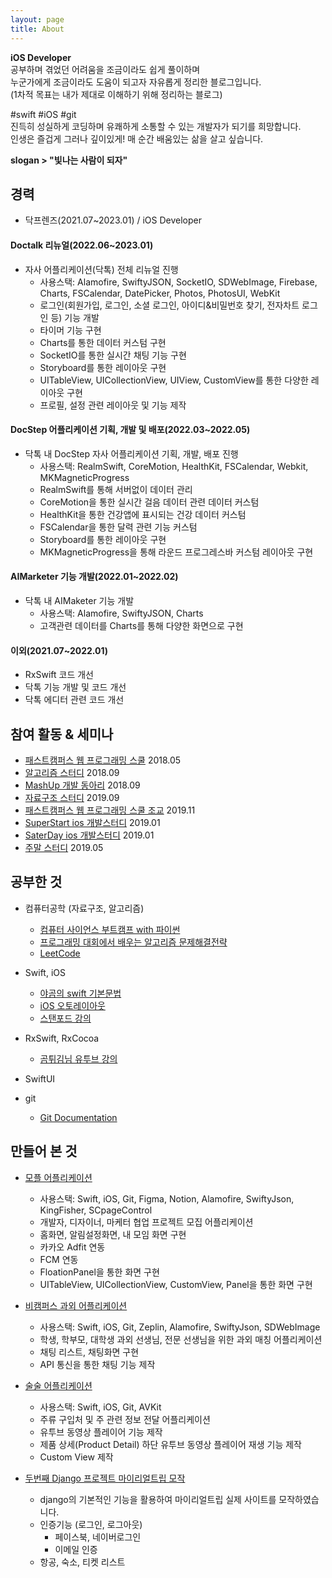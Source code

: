 ```yaml
---
layout: page
title: About
---
```


<p class="message">
  <b>iOS Developer</b><br>
  공부하며 겪었던 어려움을 조금이라도 쉽게 풀이하며<br>
  누군가에게 조금이라도 도움이 되고자 자유롭게 정리한 블로그입니다.<br>
  (1차적 목표는 내가 제대로 이해하기 위해 정리하는 블로그)<br>

  #swift #iOS #git  <br>
  진득히 성실하게 코딩하며 유쾌하게 소통할 수 있는 개발자가 되기를 희망합니다.<br>
  인생은 즐겁게 그러나 깊이있게! 매 순간 배움있는 삶을 살고 싶습니다.<br>
</p>

**slogan > "빛나는 사람이 되자"**

## 경력

- 닥프렌즈(2021.07~2023.01) / iOS Developer

#### Doctalk 리뉴얼(2022.06~2023.01)

- 자사 어플리케이션(닥톡) 전체 리뉴얼 진행 
  - 사용스택: Alamofire, SwiftyJSON, SocketIO, SDWebImage, Firebase, Charts, FSCalendar, DatePicker, Photos, PhotosUI, WebKit
  - 로그인(회원가입, 로그인, 소셜 로그인, 아이디&비밀번호 찾기, 전자차트 로그인 등) 기능 개발
  - 타이머 기능 구현 
  - Charts를 통한 데이터 커스텀 구현
  - SocketIO를 통한 실시간 채팅 기능 구현
  - Storyboard를 통한 레이아웃 구현
  - UITableView, UICollectionView, UIView, CustomView를 통한 다양한 레이아웃 구현
  - 프로필, 설정 관련 레이아웃 및 기능 제작 


#### DocStep 어플리케이션 기획, 개발 및 배포(2022.03~2022.05)

- 닥톡 내 DocStep 자사 어플리케이션 기획, 개발, 배포 진행 
  - 사용스택: RealmSwift, CoreMotion, HealthKit, FSCalendar, Webkit, MKMagneticProgress
  - RealmSwift를 통해 서버없이 데이터 관리 
  - CoreMotion을 통한 실시간 걸음 데이터 관련 데이터 커스텀
  - HealthKit을 통한 건강앱에 표시되는 건강 데이터 커스텀
  - FSCalendar을 통한 달력 관련 기능 커스텀
  - Storyboard를 통한 레이아웃 구현
  - MKMagneticProgress을 통해 라운드 프로그레스바 커스텀 레이아웃 구현 


#### AIMarketer 기능 개발(2022.01~2022.02)

- 닥톡 내 AIMaketer 기능 개발
  - 사용스택: Alamofire, SwiftyJSON, Charts
  - 고객관련 데이터를 Charts를 통해 다양한 화면으로 구현


#### 이외(2021.07~2022.01)
- RxSwift 코드 개선
- 닥톡 기능 개발 및 코드 개선
- 닥톡 에디터 관련 코드 개선


## 참여 활동 & 세미나

- [패스트캠퍼스 웹 프로그래밍 스쿨](http://blog.pycon.kr/2017/12/27/python-seminar/) 2018.05
- [알고리즘 스터디](http://) 2018.09
- [MashUp 개발 동아리](http://) 2018.09
- [자료구조 스터디](http://) 2019.09
- [패스트캠퍼스 웹 프로그래밍 스쿨 조교](http://) 2019.11
- [SuperStart ios 개발스터디](http://) 2019.01
- [SaterDay ios 개발스터디](http://) 2019.01
- [주말 스터디](http://) 2019.05


## 공부한 것

- 컴퓨터공학 (자료구조, 알고리즘)
    - [컴퓨터 사이언스 부트캠프 with 파이썬](https://thebook.io/006950/)
    - [프로그래밍 대회에서 배우는 알고리즘 문제해결전략](http://book.algospot.com/)
    - [LeetCode]()

- Swift, iOS
    - [야곰의 swift 기본문법](https://www.inflearn.com/course/%EC%8A%A4%EC%9C%84%ED%94%84%ED%8A%B8-%EA%B8%B0%EB%B3%B8-%EB%AC%B8%EB%B2%95/dashboard)
    - [iOS 오토레이아웃](https://www.inflearn.com/course/autolayout-ui_ios/dashboard)
    - [스탠포드 강의](https://www.inflearn.com/course/stanford-ios-%ED%95%9C%EA%B8%80%EC%9E%90%EB%A7%89-%EA%B0%95%EC%9D%98)

- RxSwift, RxCocoa
    - [곰튀김님 유투브 강의](youtube.com/watch?v=iHKBNYMWd5I)

- SwiftUI

- git
    - [Git Documentation](https://git-scm.com/)


## 만들어 본 것
- [모플 어플리케이션]()
  - 사용스택: Swift, iOS, Git, Figma, Notion, Alamofire, SwiftyJson, KingFisher, SCpageControl
  - 개발자, 디자이너, 마케터 협업 프로젝트 모집 어플리케이션
  - 홈화면, 알림설정화면, 내 모임 화면 구현
  - 카카오 Adfit 연동
  - FCM 연동
  - FloationPanel을 통한 화면 구현
  - UITableView, UICollectionView, CustomView, Panel을 통한 화면 구현

- [비캠퍼스 과외 어플리케이션]()
  - 사용스택: Swift, iOS, Git, Zeplin, Alamofire, SwiftyJson, SDWebImage
  - 학생, 학부모, 대학생 과외 선생님, 전문 선생님을 위한 과외 매칭 어플리케이션
  - 채팅 리스트, 채팅화면 구현
  - API 통신을 통한 채팅 기능 제작 

- [술술 어플리케이션]()
  - 사용스택: Swift, iOS, Git, AVKit
  - 주류 구입처 및  주 관련 정보 전달 어플리케이션
  - 유투브 동영상 플레이어 기능 제작 
  - 제품 상세(Product Detail) 하단 유투브 동영상 플레이어 재생 기능 제작
  - Custom View 제작


- [두번째 Django 프로젝트 마이리얼트립 모작](https://github.com/MRTOrganization/MyRealTrip_backend)
    - django의 기본적인 기능을 활용하여 마이리얼트립 실제 사이트를 모작하였습니다.
    - 인증기능 (로그인, 로그아웃)
      - 페이스북, 네이버로그인
      - 이메일 인증
    - 항공, 숙소, 티켓 리스트
